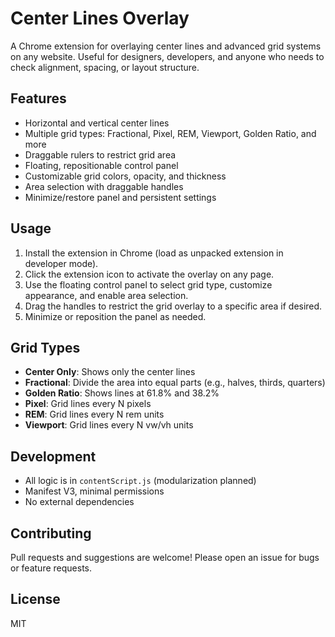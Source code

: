 # Center Lines Overlay

A Chrome extension for overlaying center lines and advanced grid systems on any website. Useful for designers, developers, and anyone who needs to check alignment, spacing, or layout structure.

## Features
- Horizontal and vertical center lines
- Multiple grid types: Fractional, Pixel, REM, Viewport, Golden Ratio, and more
- Draggable rulers to restrict grid area
- Floating, repositionable control panel
- Customizable grid colors, opacity, and thickness
- Area selection with draggable handles
- Minimize/restore panel and persistent settings

## Usage
1. Install the extension in Chrome (load as unpacked extension in developer mode).
2. Click the extension icon to activate the overlay on any page.
3. Use the floating control panel to select grid type, customize appearance, and enable area selection.
4. Drag the handles to restrict the grid overlay to a specific area if desired.
5. Minimize or reposition the panel as needed.

## Grid Types
- **Center Only**: Shows only the center lines
- **Fractional**: Divide the area into equal parts (e.g., halves, thirds, quarters)
- **Golden Ratio**: Shows lines at 61.8% and 38.2%
- **Pixel**: Grid lines every N pixels
- **REM**: Grid lines every N rem units
- **Viewport**: Grid lines every N vw/vh units

## Development
- All logic is in `contentScript.js` (modularization planned)
- Manifest V3, minimal permissions
- No external dependencies

## Contributing
Pull requests and suggestions are welcome! Please open an issue for bugs or feature requests.

## License
MIT
